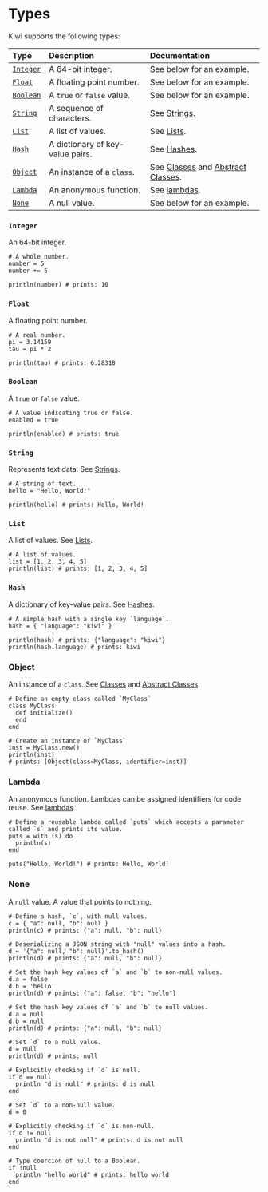 # Types

Kiwi supports the following types: 

| Type | Description | Documentation |
| :--- | :--- | :--- |
| [`Integer`](#integer) | A 64-bit integer. | See below for an example. |
| [`Float`](#Float) | A floating point number. | See below for an example. |
| [`Boolean`](#boolean) | A `true` or `false` value. | See below for an example. |
| [`String`](#string) | A sequence of characters. | See [Strings](strings.md). |
| [`List`](#list) | A list of values. | See [Lists](lists.md). |
| [`Hash`](#hash) | A dictionary of key-value pairs. | See [Hashes](hashes.md). |
| [`Object`](#object) | An instance of a `class`. | See [Classes](classes.md) and [Abstract Classes](abstract_classes.md). |
| [`Lambda`](#lambda) | An anonymous function. | See [lambdas](lambdas.md). |
| [`None`](#none) | A null value. | See below for an example. |

### `Integer`

An 64-bit integer.

```kiwi
# A whole number.
number = 5
number += 5

println(number) # prints: 10
```

### `Float`

A floating point number.

```kiwi
# A real number.
pi = 3.14159
tau = pi * 2

println(tau) # prints: 6.28318
```

### `Boolean`

A `true` or `false` value.

```kiwi
# A value indicating true or false.
enabled = true

println(enabled) # prints: true
```

### `String`

Represents text data.  See [Strings](strings.md).

```kiwi
# A string of text.
hello = "Hello, World!"

println(hello) # prints: Hello, World!
```

### `List`

A list of values.  See [Lists](lists.md).

```kiwi
# A list of values.
list = [1, 2, 3, 4, 5]
println(list) # prints: [1, 2, 3, 4, 5]
```

### `Hash`

A dictionary of key-value pairs.  See [Hashes](hashes.md).

```kiwi
# A simple hash with a single key `language`.
hash = { "language": "kiwi" }

println(hash) # prints: {"language": "kiwi"}
println(hash.language) # prints: kiwi
```

### Object

An instance of a `class`.  See [Classes](classes.md) and [Abstract Classes](abstract_classes.md).

```kiwi
# Define an empty class called `MyClass`
class MyClass
  def initialize()
  end
end

# Create an instance of `MyClass`
inst = MyClass.new()
println(inst)
# prints: [Object(class=MyClass, identifier=inst)]
```

### Lambda

An anonymous function. Lambdas can be assigned identifiers for code reuse.  See [lambdas](lambdas.md).

```kiwi
# Define a reusable lambda called `puts` which accepts a parameter called `s` and prints its value.
puts = with (s) do
  println(s)
end

puts("Hello, World!") # prints: Hello, World!
```

### None

A `null` value. A value that points to nothing.

```kiwi
# Define a hash, `c`, with null values.
c = { "a": null, "b": null }
println(c) # prints: {"a": null, "b": null}

# Deserializing a JSON string with "null" values into a hash.
d = '{"a": null, "b": null}'.to_hash()
println(d) # prints: {"a": null, "b": null}

# Set the hash key values of `a` and `b` to non-null values.
d.a = false
d.b = 'hello'
println(d) # prints: {"a": false, "b": "hello"}

# Set the hash key values of `a` and `b` to null values.
d.a = null
d.b = null
println(d) # prints: {"a": null, "b": null}

# Set `d` to a null value.
d = null
println(d) # prints: null

# Explicitly checking if `d` is null.
if d == null
  println "d is null" # prints: d is null
end

# Set `d` to a non-null value.
d = 0

# Explicitly checking if `d` is non-null.
if d != null
  println "d is not null" # prints: d is not null
end

# Type coercion of null to a Boolean.
if !null
  println "hello world" # prints: hello world
end

```